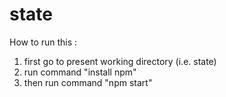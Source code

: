# state
How to run this : 

1. first go to present working directory (i.e. state)
2. run command "install npm"
3. then run command "npm start"
